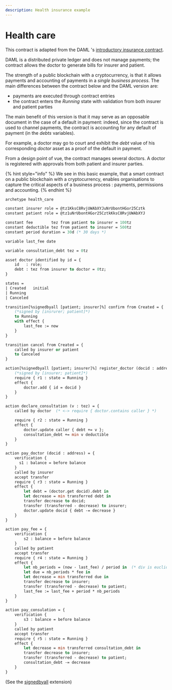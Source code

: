 ```yaml
---
description: Health insurance example
---
```


# Health care

This contract is adapted from the DAML 's  [introductory insurance contract](https://docs.daml.com/getting-started/introduction.html).

DAML is a distributed private ledger and does not manage payments; the contract allows the doctor to generate bills for insurer and patient. 

The strength of a public blockchain with a cryptocurrency, is that it allows payments and accounting of payments in a _single business process_. The main differences between the contract below and the DAML version are:

* payments are executed through contract entries
* the contract enters the _Running_ state with validation from both insurer and patient parties

The main benefit of this version is that it may serve as an opposable document in the case of a default in payment: indeed, since the contract is used to channel payments, the contract is accounting for any default of payment \(in the _debts_ variables\).

For example, a doctor may go to court and exhibit the _debt_ value of his corresponding _doctor_ asset as a proof of the default in payment.

From a design point of vue, the contract manages several doctors. A doctor is registered with approvals from both patient and insurer parties.

{% hint style="info" %}
We see in this basic example, that a smart contract on a public blockchain with a cryptocurrency, enables organisations to capture the critical aspects of a business process : payments, permissions and accounting.
{% endhint %}

```ocaml
archetype health_care

constant insurer role = @tz1KksC8RvjUWAbXYJuNrUbontHGor25Cztk
constant patient role = @tz1uNrUbontHGor25CztkKksC8RvjUWAbXYJ

constant fee        tez from patient to insurer = 100tz
constant deductible tez from patient to insurer = 500tz
constant period duration = 30d (* 30 days *)

variable last_fee date

variable consultation_debt tez = 0tz

asset doctor identified by id = {
    id   : role;
    debt : tez from insurer to doctor = 0tz;
}

states =
| Created   initial
| Running
| Canceled

transition[%signedbyall [patient; insurer]%] confirm from Created = {
    (*signed by [insrurer; patient]*)
    to Running
    with effect {
        last_fee := now
    }
}

transition cancel from Created = {
    called by insurer or patient
    to Canceled
}

action[%signedbyall [patient; insurer]%] register_doctor (docid : address) = {
    (*signed by [insurer; patient]*)
    require { r1 : state = Running }
    effect {
        doctor.add { id = docid }
    }
}

action declare_consultation (v : tez) = {
    called by doctor  (* <-> require { doctor.contains caller } *)

    require { r2 : state = Running }
    effect {
        doctor.update caller { debt += v };
        consultation_debt += min v deductible
    }
}

action pay_doctor (docid : address) = {
    verification {
      s1 : balance = before balance
    }
    called by insurer
    accept transfer
    require { r3 : state = Running }
    effect {
        let debt = (doctor.get docid).debt in
        let decrease = min transferred debt in
        transfer decrease to docid;
        transfer (transferred - decrease) to insurer;
        doctor.update docid { debt -= decrease }
    }
}

action pay_fee = {
    verification {
        s2 : balance = before balance
    }
    called by patient
    accept transfer
    require { r4 : state = Running }
    effect {
        let nb_periods = (now - last_fee) / period in  (* div is euclidean *)
        let due = nb_periods * fee in
        let decrease = min transferred due in
        transfer decrease to insurer;
        transfer (transferred - decrease) to patient;
        last_fee := last_fee + period * nb_periods     
    }
}

action pay_consulation = {
    verification {
        s3 : balance = before balance
    }
    called by patient
    accept transfer
    require { r5 : state = Running }
    effect {
        let decrease = min transferred consultation_debt in
        transfer decrease to insurer;
        transfer (transferred - decrease) to patient;
        consultation_debt -= decrease
    }
}

```

\(See the [signedbyall](../../extensions-1/signed-by-all.md) extension\)

